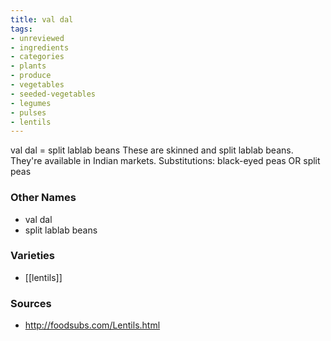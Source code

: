 ```yaml
---
title: val dal
tags:
- unreviewed
- ingredients
- categories
- plants
- produce
- vegetables
- seeded-vegetables
- legumes
- pulses
- lentils
---
```

val dal = split lablab beans These are skinned and split lablab beans. They're available in Indian markets. Substitutions: black-eyed peas OR split peas

### Other Names

* val dal
* split lablab beans

### Varieties

* [[lentils]]

### Sources
* http://foodsubs.com/Lentils.html
